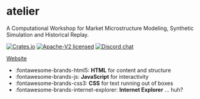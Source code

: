 # atelier

A Computational Workshop for Market Microstructure Modeling, Synthetic Simulation and Historical Replay.

[![Crates.io][badge-crates]][url-crates]
[![Apache-V2 licensed][badge-license]][url-license]
[![Discord chat][badge-discord]][url-discord]

[badge-crates]: https://img.shields.io/crates/v/atelier.svg
[url-crates]: https://crates.io/crates/atelier

[badge-license]: https://img.shields.io/badge/license-apachev2-blue.svg
[url-license]: https://github.com/iteralabs/atelier/blob/develop/LICENSE

[badge-actions]: https://github.com/iteralabs/atelier/workflows/CI/badge.svg
[url-actions]: https://github.com/iteralabs/atelier/actions?query=workflow%3ACI+branch%3Amaster

[badge-discord]: https://img.shields.io/discord/500028886025895936.svg?logo=discord&style=flat-square
[url-discord]: https://discord.gg/tokio

[Website](https://iteralabs.ai/atelier-rs) 

<div class="grid cards" markdown>

- :fontawesome-brands-html5: __HTML__ for content and structure
- :fontawesome-brands-js: __JavaScript__ for interactivity
- :fontawesome-brands-css3: __CSS__ for text running out of boxes
- :fontawesome-brands-internet-explorer: __Internet Explorer__ ... huh?

</div>

